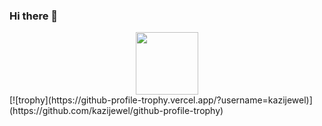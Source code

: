 ### Hi there 👋

<div id="header" align="center">
  <img src="https://media.giphy.com/media/M9gbBd9nbDrOTu1Mqx/giphy.gif" width="100"/>
</div>
[![trophy](https://github-profile-trophy.vercel.app/?username=kazijewel)](https://github.com/kazijewel/github-profile-trophy)
